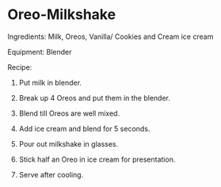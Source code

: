 # Oreo-Milkshake

Ingredients:
Milk,
Oreos,
Vanilla/ Cookies and Cream ice cream

Equipment:
Blender

Recipe:

1) Put milk in blender.

2) Break up 4 Oreos and put them in the blender.

3) Blend till Oreos are well mixed.

4) Add ice cream and blend for 5 seconds.

5) Pour out milkshake in glasses.

6) Stick half an Oreo in ice cream for presentation.

7) Serve after cooling.
